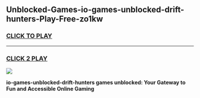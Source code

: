 
## Unblocked-Games-io-games-unblocked-drift-hunters-Play-Free-zo1kw
<h3>
<a href="https://premium76.site?title=io-games-unblocked-drift-hunters&ref=18A">CLICK TO PLAY</a></h3>
<hr>

<h3>
<a href="https://premium76.site?title=io-games-unblocked-drift-hunters&ref=18A">CLICK 2 PLAY</a>
  
</h3>

<a href="https://premium76.site?title=io-games-unblocked-drift-hunters&ref=18A"><img src="https://clearcache.store/games.png"></a>


**io-games-unblocked-drift-hunters games unblocked: Your Gateway to Fun and Accessible Online Gaming**
